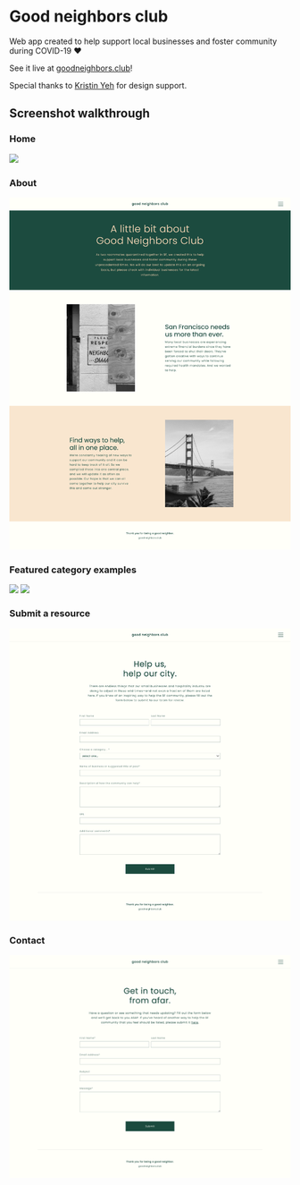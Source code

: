 # Good neighbors club

Web app created to help support local businesses and foster community during COVID-19 ♥️

See it live at [goodneighbors.club](http://www.goodneighbors.club/)!

Special thanks to [Kristin Yeh](https://www.kristinyeh.com/) for design support.



## Screenshot walkthrough

### Home
![](https://github.com/asmarshall/good-neighbors-club/blob/master/screenshots/home.png)

### About
![](https://github.com/asmarshall/good-neighbors-club/blob/master/screenshots/about.png)

### Featured category examples
![](https://github.com/asmarshall/good-neighbors-club/blob/master/screenshots/resources.png)
![](https://github.com/asmarshall/good-neighbors-club/blob/master/screenshots/bars.png)

### Submit a resource
![](https://github.com/asmarshall/good-neighbors-club/blob/master/screenshots/submit.png)

### Contact
![](https://github.com/asmarshall/good-neighbors-club/blob/master/screenshots/contact.png)
